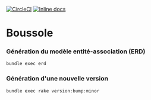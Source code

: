 [![CircleCI](https://circleci.com/gh/sgmap/boussole.svg?style=svg)](https://circleci.com/gh/sgmap/boussole)
[![Inline docs](http://inch-ci.org/github/sgmap/boussole.svg?branch=master)](http://inch-ci.org/github/sgmap/boussole)

# Boussole

### Génération du modèle entité-association (ERD)

  	bundle exec erd

### Génération d'une nouvelle version

    bundle exec rake version:bump:minor
